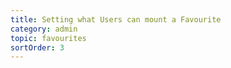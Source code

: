 ```yaml
---
title: Setting what Users can mount a Favourite
category: admin
topic: favourites
sortOrder: 3
---
```

